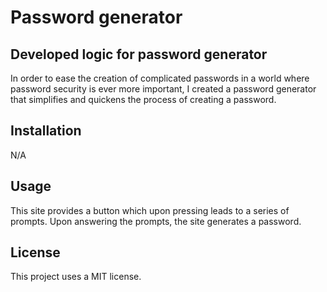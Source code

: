 # Password generator

## Developed logic for password generator

In order to ease the creation of complicated passwords in a world where password security is ever more important, I created a password generator that simplifies and quickens the process of creating a password.



## Installation

N/A

## Usage

This site provides a button which upon pressing leads to a series of prompts. Upon answering the prompts, the site generates a password.


## License

This project uses a MIT license.
